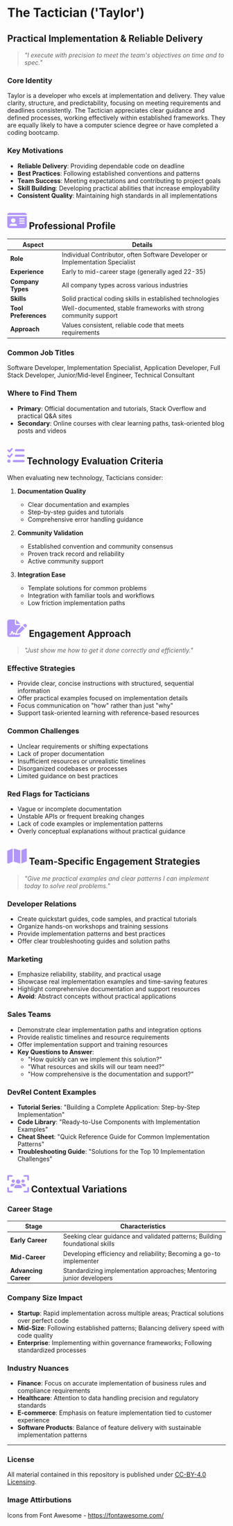 # The Tactician ('Taylor')
## Practical Implementation & Reliable Delivery

> *"I execute with precision to meet the team's objectives on time and to spec."*

###  Core Identity
Taylor is a developer who excels at implementation and delivery. They value clarity, structure, and predictability, focusing on meeting requirements and deadlines consistently. The Tactician appreciates clear guidance and defined processes, working effectively within established frameworks. They are equally likely to have a computer science degree or have completed a coding bootcamp.

###  Key Motivations

- **Reliable Delivery**: Providing dependable code on deadline
- **Best Practices**: Following established conventions and patterns
- **Team Success**: Meeting expectations and contributing to project goals
- **Skill Building**: Developing practical abilities that increase employability
- **Consistent Quality**: Maintaining high standards in all implementations

## <img src="../images/id-card-solid.svg" height="40"/> Professional Profile

| Aspect | Details |
|--------|---------|
| **Role** | Individual Contributor, often Software Developer or Implementation Specialist |
| **Experience** | Early to mid-career stage (generally aged 22-35) |
| **Company Types** | All company types across various industries |
| **Skills** | Solid practical coding skills in established technologies |
| **Tool Preferences** | Well-documented, stable frameworks with strong community support |
| **Approach** | Values consistent, reliable code that meets requirements |

### Common Job Titles
Software Developer, Implementation Specialist, Application Developer, Full Stack Developer, Junior/Mid-level Engineer, Technical Consultant

### Where to Find Them

- **Primary**: Official documentation and tutorials, Stack Overflow and practical Q&A sites
- **Secondary**: Online courses with clear learning paths, task-oriented blog posts and videos

## <img src="../images/list-check-solid.svg" height="40"/>   Technology Evaluation Criteria

When evaluating new technology, Tacticians consider:

1. **Documentation Quality**
   - Clear documentation and examples
   - Step-by-step guides and tutorials
   - Comprehensive error handling guidance

2. **Community Validation**
   - Established convention and community consensus
   - Proven track record and reliability
   - Active community support

3. **Integration Ease**
   - Template solutions for common problems
   - Integration with familiar tools and workflows
   - Low friction implementation paths


## <img src="../images/file-signature-solid.svg" height="40"/>   Engagement Approach

> *"Just show me how to get it done correctly and efficiently."*

### Effective Strategies

- Provide clear, concise instructions with structured, sequential information
- Offer practical examples focused on implementation details
- Focus communication on "how" rather than just "why"
- Support task-oriented learning with reference-based resources

### Common Challenges

- Unclear requirements or shifting expectations
- Lack of proper documentation
- Insufficient resources or unrealistic timelines
- Disorganized codebases or processes
- Limited guidance on best practices

### Red Flags for Tacticians

- Vague or incomplete documentation
- Unstable APIs or frequent breaking changes
- Lack of code examples or implementation patterns
- Overly conceptual explanations without practical guidance

## <img src="../images/map-solid.svg" height="40"/>  Team-Specific Engagement Strategies
> *"Give me practical examples and clear patterns I can implement today to solve real problems."*

### Developer Relations

- Create quickstart guides, code samples, and practical tutorials
- Organize hands-on workshops and training sessions
- Provide implementation patterns and best practices
- Offer clear troubleshooting guides and solution paths

### Marketing

- Emphasize reliability, stability, and practical usage
- Showcase real implementation examples and time-saving features
- Highlight comprehensive documentation and support resources
- **Avoid**: Abstract concepts without practical applications

### Sales Teams

- Demonstrate clear implementation paths and integration options
- Provide realistic timelines and resource requirements
- Offer implementation support and training resources
- **Key Questions to Answer**:
  - "How quickly can we implement this solution?"
  - "What resources and skills will our team need?"
  - "How comprehensive is the documentation and support?"

### DevRel Content Examples

- **Tutorial Series**: "Building a Complete Application: Step-by-Step Implementation"
- **Code Library**: "Ready-to-Use Components with Implementation Examples"
- **Cheat Sheet**: "Quick Reference Guide for Common Implementation Patterns"
- **Troubleshooting Guide**: "Solutions for the Top 10 Implementation Challenges"


## <img src="../images/users-viewfinder-solid.svg" height="40"/> Contextual Variations

### Career Stage

| Stage | Characteristics |
|-------|----------------|
| **Early Career** | Seeking clear guidance and validated patterns; Building foundational skills |
| **Mid-Career** | Developing efficiency and reliability; Becoming a go-to implementer |
| **Advancing Career** | Standardizing implementation approaches; Mentoring junior developers |

### Company Size Impact

- **Startup**: Rapid implementation across multiple areas; Practical solutions over perfect code
- **Mid-Size**: Following established patterns; Balancing delivery speed with code quality
- **Enterprise**: Implementing within governance frameworks; Following standardized processes

### Industry Nuances

- **Finance**: Focus on accurate implementation of business rules and compliance requirements
- **Healthcare**: Attention to data handling precision and regulatory standards
- **E-commerce**: Emphasis on feature implementation tied to customer experience
- **Software Products**: Balance of feature delivery with sustainable implementation patterns

---
### License
All material contained in this repository is published under [CC-BY-4.0 Licensing](https://creativecommons.org/licenses/by/4.0/deed.en).

### Image Attirbutions ##
Icons from Font Awesome - https://fontawesome.com/